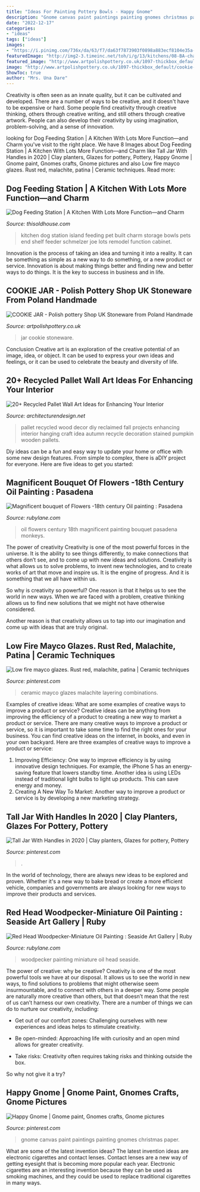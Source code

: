 ```yaml
---
title: "Ideas For Painting Pottery Bowls - Happy Gnome"
description: "Gnome canvas paint paintings painting gnomes christmas paper"
date: "2022-12-17"
categories:
- "ideas"
tags: ["ideas"]
images:
- "https://i.pinimg.com/736x/da/63/f7/da63f7873903f0898a883ecf8104e35a--handmade-pottery-rust.jpg"
featuredImage: "http://img2-3.timeinc.net/toh/i/g/13/kitchens/08-BA-charm/04-BA-kitchen-charm.jpg"
featured_image: "http://www.artpolishpottery.co.uk/1097-thickbox_default/cookie-jar.jpg"
image: "http://www.artpolishpottery.co.uk/1097-thickbox_default/cookie-jar.jpg"
ShowToc: true
author: "Mrs. Una Dare"
---
```



Creativity is often seen as an innate quality, but it can be cultivated and developed. There are a number of ways to be creative, and it doesn't have to be expensive or hard. Some people find creativity through creative thinking, others through creative writing, and still others through creative artwork. People can also develop their creativity by using imagination, problem-solving, and a sense of innovation.

	

		
looking for Dog Feeding Station | A Kitchen With Lots More Function—and Charm you've visit to the right place. We have 8 Images about Dog Feeding Station | A Kitchen With Lots More Function—and Charm like Tall Jar With Handles in 2020 | Clay planters, Glazes for pottery, Pottery, Happy Gnome | Gnome paint, Gnomes crafts, Gnome pictures and also Low fire mayco glazes. Rust red, malachite, patina | Ceramic techniques. Read more:
		
    
## Dog Feeding Station | A Kitchen With Lots More Function—and Charm

<img loading=lazy src="http://img2-3.timeinc.net/toh/i/g/13/kitchens/08-BA-charm/04-BA-kitchen-charm.jpg" onerror="this.onerror=null;this.src='https://tse3.mm.bing.net/th?id=OIP.jXR0aRmjGN0ZyCt0CSnvswHaLH&amp;pid=15.1';" alt="Dog Feeding Station | A Kitchen With Lots More Function—and Charm">

_Source: thisoldhouse.com_

>kitchen dog station island feeding pet built charm storage bowls pets end shelf feeder schmelzer joe lots remodel function cabinet. 

	

Innovation is the process of taking an idea and turning it into a reality. It can be something as simple as a new way to do something, or a new product or service. Innovation is about making things better and finding new and better ways to do things. It is the key to success in business and in life.

    
## COOKIE JAR - Polish Pottery Shop UK Stoneware From Poland Handmade

<img loading=lazy src="http://www.artpolishpottery.co.uk/1097-thickbox_default/cookie-jar.jpg" onerror="this.onerror=null;this.src='https://tse3.mm.bing.net/th?id=OIP.j2soqptphGbpGC0lz6RCqQHaHa&amp;pid=15.1';" alt="COOKIE JAR - Polish pottery Shop UK Stoneware from Poland Handmade">

_Source: artpolishpottery.co.uk_

>jar cookie stoneware. 

	

Conclusion
Creative art is an exploration of the creative potential of an image, idea, or object. It can be used to express your own ideas and feelings, or it can be used to celebrate the beauty and diversity of life.

    
## 20+ Recycled Pallet Wall Art Ideas For Enhancing Your Interior

<img loading=lazy src="http://cdn.architecturendesign.net/wp-content/uploads/2015/06/AD-Pallet-Wall-Art-14.jpg" onerror="this.onerror=null;this.src='https://tse1.mm.bing.net/th?id=OIP.ZEvAOThnjVQaw_KjwxcIxgHaJ4&amp;pid=15.1';" alt="20+ Recycled Pallet Wall Art Ideas for Enhancing Your Interior">

_Source: architecturendesign.net_

>pallet recycled wood decor diy reclaimed fall projects enhancing interior hanging craft idea autumn recycle decoration stained pumpkin wooden pallets. 

	

Diy ideas can be a fun and easy way to update your home or office with some new design features. From simple to complex, there is aDIY project for everyone. Here are five ideas to get you started: 

    
## Magnificent Bouquet Of Flowers -18th Century Oil Painting : Pasadena

<img loading=lazy src="https://cdn0.rubylane.com/_pod/item/1343337/FL0000398/Magnificent-bouquet-Flowers-18th-century-Oil-full-5o-2048-524-f.jpg" onerror="this.onerror=null;this.src='https://tse3.mm.bing.net/th?id=OIP.Pj9_VCpT58QDmMcCw_9wzAHaLH&amp;pid=15.1';" alt="Magnificent bouquet of Flowers -18th century Oil painting : Pasadena">

_Source: rubylane.com_

>oil flowers century 18th magnificent painting bouquet pasadena monkeys. 

	

The power of creativity
Creativity is one of the most powerful forces in the universe. It is the ability to see things differently, to make connections that others don’t see, and to come up with new ideas and solutions.
Creativity is what allows us to solve problems, to invent new technologies, and to create works of art that move and inspire us. It is the engine of progress. And it is something that we all have within us.

So why is creativity so powerful? One reason is that it helps us to see the world in new ways. When we are faced with a problem, creative thinking allows us to find new solutions that we might not have otherwise considered.

Another reason is that creativity allows us to tap into our imagination and come up with ideas that are truly original.

    
## Low Fire Mayco Glazes. Rust Red, Malachite, Patina | Ceramic Techniques

<img loading=lazy src="https://i.pinimg.com/736x/da/63/f7/da63f7873903f0898a883ecf8104e35a--handmade-pottery-rust.jpg" onerror="this.onerror=null;this.src='https://tse2.mm.bing.net/th?id=OIP.JgRUPrCTttlpryQTDHCSUQHaHa&amp;pid=15.1';" alt="Low fire mayco glazes. Rust red, malachite, patina | Ceramic techniques">

_Source: pinterest.com_

>ceramic mayco glazes malachite layering combinations. 

	

Examples of creative ideas: What are some examples of creative ways to improve a product or service?
Creative ideas can be anything from improving the efficiency of a product to creating a new way to market a product or service. There are many creative ways to improve a product or service, so it is important to take some time to find the right ones for your business. You can find creative ideas on the internet, in books, and even in your own backyard. Here are three examples of creative ways to improve a product or service: 
1. Improving Efficiency: One way to improve efficiency is by using innovative design techniques. For example, the iPhone 5 has an energy-saving feature that lowers standby time. Another idea is using LEDs instead of traditional light bulbs to light up products. This can save energy and money. 
2. Creating A New Way To Market: Another way to improve a product or service is by developing a new marketing strategy.

    
## Tall Jar With Handles In 2020 | Clay Planters, Glazes For Pottery, Pottery

<img loading=lazy src="https://i.pinimg.com/736x/10/40/2c/10402cea5f37c2f076cfcbe31433527d.jpg" onerror="this.onerror=null;this.src='https://tse3.mm.bing.net/th?id=OIP.sbzR7NhU7XZd2BxOTWkBvgHaKH&amp;pid=15.1';" alt="Tall Jar With Handles in 2020 | Clay planters, Glazes for pottery, Pottery">

_Source: pinterest.com_

>. 

	

In the world of technology, there are always new ideas to be explored and proven. Whether it's a new way to bake bread or create a more efficient vehicle, companies and governments are always looking for new ways to improve their products and services.

    
## Red Head Woodpecker-Miniature Oil Painting : Seaside Art Gallery | Ruby

<img loading=lazy src="https://cdn0.rubylane.com/_pod/item/497632/1501/Red-Head-Woodpecker-Miniature-Oil-Painting-full-2o-2048-45-f.jpg" onerror="this.onerror=null;this.src='https://tse1.mm.bing.net/th?id=OIP.Djn3Vw8qhZoiUwmZbhZb6AHaRH&amp;pid=15.1';" alt="Red Head Woodpecker-Miniature Oil Painting : Seaside Art Gallery | Ruby">

_Source: rubylane.com_

>woodpecker painting miniature oil head seaside. 

	

The power of creative: why be creative?
Creativity is one of the most powerful tools we have at our disposal. It allows us to see the world in new ways, to find solutions to problems that might otherwise seem insurmountable, and to connect with others in a deeper way.
Some people are naturally more creative than others, but that doesn’t mean that the rest of us can’t harness our own creativity. There are a number of things we can do to nurture our creativity, including:

- Get out of our comfort zones: Challenging ourselves with new experiences and ideas helps to stimulate creativity.

- Be open-minded: Approaching life with curiosity and an open mind allows for greater creativity.

- Take risks: Creativity often requires taking risks and thinking outside the box.

So why not give it a try?

    
## Happy Gnome | Gnome Paint, Gnomes Crafts, Gnome Pictures

<img loading=lazy src="https://i.pinimg.com/736x/96/1f/6c/961f6cc47b0c15f3bedb359318b2d134.jpg" onerror="this.onerror=null;this.src='https://tse2.mm.bing.net/th?id=OIP.CUUjC4y5P7hFQFGEgKw6SgHaJ4&amp;pid=15.1';" alt="Happy Gnome | Gnome paint, Gnomes crafts, Gnome pictures">

_Source: pinterest.com_

>gnome canvas paint paintings painting gnomes christmas paper. 

	

What are some of the latest invention ideas?
The latest invention ideas are electronic cigarettes and contact lenses. Contact lenses are a new way of getting eyesight that is becoming more popular each year. Electronic cigarettes are an interesting invention because they can be used as smoking machines, and they could be used to replace traditional cigarettes in many ways.

